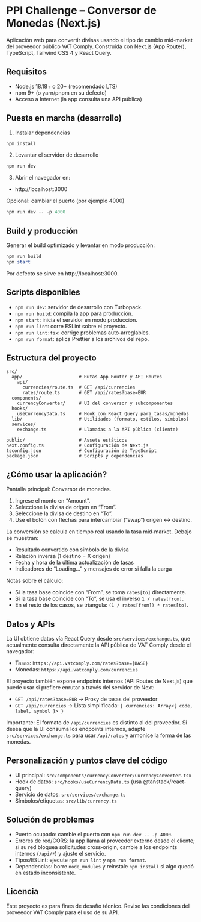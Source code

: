 # PPI Challenge – Conversor de Monedas (Next.js)

Aplicación web para convertir divisas usando el tipo de cambio mid‑market del proveedor público VAT Comply. Construida con Next.js (App Router), TypeScript, Tailwind CSS 4 y React Query.

## Requisitos

- Node.js 18.18+ o 20+ (recomendado LTS)
- npm 9+ (o yarn/pnpm en su defecto)
- Acceso a Internet (la app consulta una API pública)

## Puesta en marcha (desarrollo)

1) Instalar dependencias

```powershell
npm install
```

2) Levantar el servidor de desarrollo

```powershell
npm run dev
```

3) Abrir el navegador en:

- http://localhost:3000

Opcional: cambiar el puerto (por ejemplo 4000)

```powershell
npm run dev -- -p 4000
```

## Build y producción

Generar el build optimizado y levantar en modo producción:

```powershell
npm run build
npm start
```

Por defecto se sirve en http://localhost:3000.

## Scripts disponibles

- `npm run dev`: servidor de desarrollo con Turbopack.
- `npm run build`: compila la app para producción.
- `npm start`: inicia el servidor en modo producción.
- `npm run lint`: corre ESLint sobre el proyecto.
- `npm run lint:fix`: corrige problemas auto‑arreglables.
- `npm run format`: aplica Prettier a los archivos del repo.

## Estructura del proyecto

```
src/
  app/                     # Rutas App Router y API Routes
    api/
      currencies/route.ts  # GET /api/currencies
      rates/route.ts       # GET /api/rates?base=EUR
  components/
    currencyConverter/     # UI del conversor y subcomponentes
  hooks/
    useCurrencyData.ts     # Hook con React Query para tasas/monedas
  lib/                     # Utilidades (formato, estilos, símbolos)
  services/
    exchange.ts            # Llamadas a la API pública (cliente)

public/                    # Assets estáticos
next.config.ts             # Configuración de Next.js
tsconfig.json              # Configuración de TypeScript
package.json               # Scripts y dependencias
```

## ¿Cómo usar la aplicación?

Pantalla principal: Conversor de monedas.

1) Ingrese el monto en “Amount”.
2) Seleccione la divisa de origen en “From”.
3) Seleccione la divisa de destino en “To”.
4) Use el botón con flechas para intercambiar (“swap”) origen ↔ destino.

La conversión se calcula en tiempo real usando la tasa mid‑market. Debajo se muestran:

- Resultado convertido con símbolo de la divisa
- Relación inversa (1 destino = X origen)
- Fecha y hora de la última actualización de tasas
- Indicadores de “Loading…” y mensajes de error si falla la carga

Notas sobre el cálculo:

- Si la tasa base coincide con “From”, se toma `rates[to]` directamente.
- Si la tasa base coincide con “To”, se usa el inverso `1 / rates[from]`.
- En el resto de los casos, se triangula: `(1 / rates[from]) * rates[to]`.

## Datos y APIs

La UI obtiene datos vía React Query desde `src/services/exchange.ts`, que actualmente consulta directamente la API pública de VAT Comply desde el navegador:

- Tasas: `https://api.vatcomply.com/rates?base={BASE}`
- Monedas: `https://api.vatcomply.com/currencies`

El proyecto también expone endpoints internos (API Routes de Next.js) que puede usar si prefiere enrutar a través del servidor de Next:

- `GET /api/rates?base=EUR` → Proxy de tasas del proveedor
- `GET /api/currencies` → Lista simplificada: `{ currencies: Array<{ code, label, symbol }> }`

Importante: El formato de `/api/currencies` es distinto al del proveedor. Si desea que la UI consuma los endpoints internos, adapte `src/services/exchange.ts` para usar `/api/rates` y armonice la forma de las monedas.

## Personalización y puntos clave del código

- UI principal: `src/components/currencyConverter/CurrencyConverter.tsx`
- Hook de datos: `src/hooks/useCurrencyData.ts` (usa @tanstack/react-query)
- Servicio de datos: `src/services/exchange.ts`
- Símbolos/etiquetas: `src/lib/currency.ts`

## Solución de problemas

- Puerto ocupado: cambie el puerto con `npm run dev -- -p 4000`.
- Errores de red/CORS: la app llama al proveedor externo desde el cliente; si su red bloquea solicitudes cross‑origin, cambie a los endpoints internos (`/api/*`) y ajuste el servicio.
- Tipos/ESLint: ejecute `npm run lint` y `npm run format`.
- Dependencias: borre `node_modules` y reinstale `npm install` si algo quedó en estado inconsistente.

## Licencia

Este proyecto es para fines de desafío técnico. Revise las condiciones del proveedor VAT Comply para el uso de su API.

